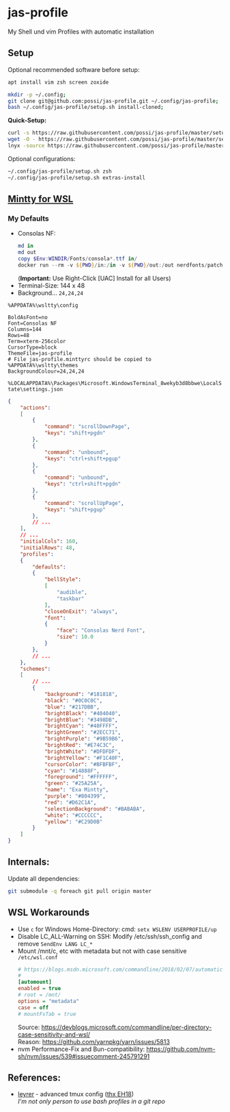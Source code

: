 jas-profile
===========

My Shell und vim Profiles with automatic installation

Setup
-----

Optional recommended software before setup:
```bash
apt install vim zsh screen zoxide
```

```bash
mkdir -p ~/.config;
git clone git@github.com:possi/jas-profile.git ~/.config/jas-profile;
bash ~/.config/jas-profile/setup.sh install-cloned;
```

**Quick-Setup:**
```bash
curl -s https://raw.githubusercontent.com/possi/jas-profile/master/setup.sh | bash; # or
wget -O - https://raw.githubusercontent.com/possi/jas-profile/master/setup.sh | bash; # or
lnyx -source https://raw.githubusercontent.com/possi/jas-profile/master/setup.sh | bash;
```

Optional configurations:
```bash
~/.config/jas-profile/setup.sh zsh
~/.config/jas-profile/setup.sh extras-install
```

[Mintty for WSL](https://github.com/mintty/wsltty)
-------------------------------

### My Defaults
* Consolas NF:  
  ```PowerShell
  md in
  md out
  copy $Env:WINDIR/Fonts/consola*.ttf in/
  docker run --rm -v ${PWD}/in:/in -v ${PWD}/out:/out nerdfonts/patcher -c
  ```
  (**Important:** Use Right-Click [UAC] Install for all Users)
* Terminal-Size: 144 x 48
* Background... `24,24,24`

`%APPDATA%\wsltty\config`
```
BoldAsFont=no
Font=Consolas NF
Columns=144
Rows=48
Term=xterm-256color
CursorType=block
ThemeFile=jas-profile
# File jas-profile.minttyrc should be copied to %APPDATA%\wsltty\themes
BackgroundColour=24,24,24
```

`%LOCALAPPDATA%\Packages\Microsoft.WindowsTerminal_8wekyb3d8bbwe\LocalState\settings.json`
```json
{
    "actions": 
    [
        {
            "command": "scrollDownPage",
            "keys": "shift+pgdn"
        },
        {
            "command": "unbound",
            "keys": "ctrl+shift+pgup"
        },
        {
            "command": "unbound",
            "keys": "ctrl+shift+pgdn"
        },
        {
            "command": "scrollUpPage",
            "keys": "shift+pgup"
        },
        // ...
    ],
    // ...
    "initialCols": 160,
    "initialRows": 48,
    "profiles": 
    {
        "defaults": 
        {
            "bellStyle": 
            [
                "audible",
                "taskbar"
            ],
            "closeOnExit": "always",
            "font": 
            {
                "face": "Consolas Nerd Font",
                "size": 10.0
            }
        },
        // ...
    },
    "schemes":
    [
        // ...
        {
            "background": "#181818",
            "black": "#0C0C0C",
            "blue": "#217DBB",
            "brightBlack": "#404040",
            "brightBlue": "#3498DB",
            "brightCyan": "#40FFFF",
            "brightGreen": "#2ECC71",
            "brightPurple": "#9B59B6",
            "brightRed": "#E74C3C",
            "brightWhite": "#DFDFDF",
            "brightYellow": "#F1C40F",
            "cursorColor": "#BFBFBF",
            "cyan": "#14888F",
            "foreground": "#FFFFFF",
            "green": "#25A25A",
            "name": "Exa Mintty",
            "purple": "#804399",
            "red": "#D62C1A",
            "selectionBackground": "#BABABA",
            "white": "#CCCCCC",
            "yellow": "#C29D0B"
        }
    ]
}
```

Internals:
----------

Update all dependencies:
```bash
git submodule -q foreach git pull origin master
```

WSL Workarounds
---------------
* Use `c` for Windows Home-Directory: cmd: `setx WSLENV USERPROFILE/up`
* Disable LC_ALL-Warning on SSH: Modify /etc/ssh/ssh_config and remove `SendEnv LANG LC_*`
* Mount /mnt/c, etc with metadata but not with case sensitive  
  `/etc/wsl.conf`
    ```ini
    # https://blogs.msdn.microsoft.com/commandline/2018/02/07/automatically-configuring-wsl/
    #
    [automount]
    enabled = true
    # root = /mnt/
    options = "metadata"
    case = off
    # mountFsTab = true
    ```
  Source: https://devblogs.microsoft.com/commandline/per-directory-case-sensitivity-and-wsl/  
  Reason: https://github.com/yarnpkg/yarn/issues/5813
* nvm Performance-Fix and Bun-compatibility: https://github.com/nvm-sh/nvm/issues/539#issuecomment-245791291

References:
-----------

* [leyrer](https://github.com/leyrer/linux-home) - advanced tmux config ([thx EH18](https://www.youtube.com/watch?v=uxpUeieWHD8))  
  *I'm not only person to use bash profiles in a git repo*
